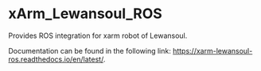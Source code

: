 # xArm_Lewansoul_ROS
Provides ROS integration for xarm robot of Lewansoul.

Documentation can be found in the following link: https://xarm-lewansoul-ros.readthedocs.io/en/latest/.

